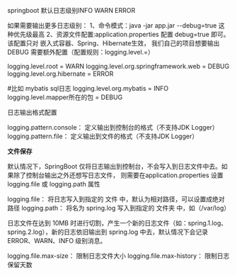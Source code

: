 springboot 默认日志级别INFO  WARN  ERROR

如果需要输出更多日志级别：
1、命令模式：java -jar app.jar --debug=true  这种优先级最高
2、资源文件配置:application.properties 配置 debug=true 即可。该配置只对 嵌入式容器、Spring、Hibernate生效，
我们自己的项目想要输出 DEBUG 需要额外配置（配置规则：logging.level.=）

logging.level.root = WARN
logging.level.org.springframework.web = DEBUG
logging.level.org.hibernate = ERROR

#比如 mybatis sql日志
logging.level.org.mybatis = INFO
logging.level.mapper所在的包 = DEBUG

日志输出格式配置

logging.pattern.console： 定义输出到控制台的格式（不支持JDK Logger）
logging.pattern.file： 定义输出到文件的格式（不支持JDK Logger）


**文件保存**

默认情况下，SpringBoot 仅将日志输出到控制台，不会写入到日志文件中去。如果除了控制台输出之外还想写日志文件，
则需要在application.properties 设置logging.file 或 logging.path 属性

logging.file： 将日志写入到指定的 文件 中，默认为相对路径，可以设置成绝对路径
logging.path： 将名为 spring.log 写入到指定的 文件夹 中，如（/var/log）

日志文件在达到 10MB 时进行切割，产生一个新的日志文件（如：spring.1.log、spring.2.log），新的日志依旧输出到 spring.log 中去，默认情况下会记录 ERROR、WARN、INFO 级别消息。

logging.file.max-size： 限制日志文件大小
logging.file.max-history： 限制日志保留天数
